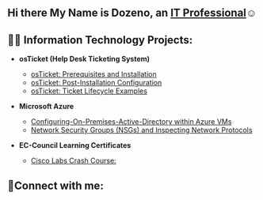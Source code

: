 ## Hi there My Name is Dozeno, an <a href="https://linkedin.com/in/deeburns">IT Professional</a>☺</h1>

<h2>👨‍💻 Information Technology Projects:</h2>

- <b>osTicket (Help Desk Ticketing System)</b>
  - [osTicket: Prerequisites and Installation](https://github.com/DozenoBurns/osticket-prereqs)
  - [osTicket: Post-Installation Configuration](https://github.com/DozenoBurns/osTicket-Post-Installation-Configuration.git)
  - [osTicket: Ticket Lifecycle Examples](https://github.com/DozenoBurns/osTicket-Ticket-Lifecycle-Examples.git)

- <b>Microsoft Azure</b>

    - [Configuring-On-Premises-Active-Directory within Azure VMs](https://github.com/DozenoBurns/Configuring-On-premises-Active-Directory-within-Azure-VMs.git)
  - [Network Security Groups (NSGs) and Inspecting Network Protocols](https://github.com/DozenoBurns/Network-Security-Groups-NSGs-and-Inspecting-Network-Protocols.git)

- <b>EC-Council Learning Certificates</b>
  -  [Cisco Labs Crash Course:](https://github.com/DozenoBurns/Cisco-Labs-Crash-Course.git)
<h2>🤳Connect with me:</h2>



